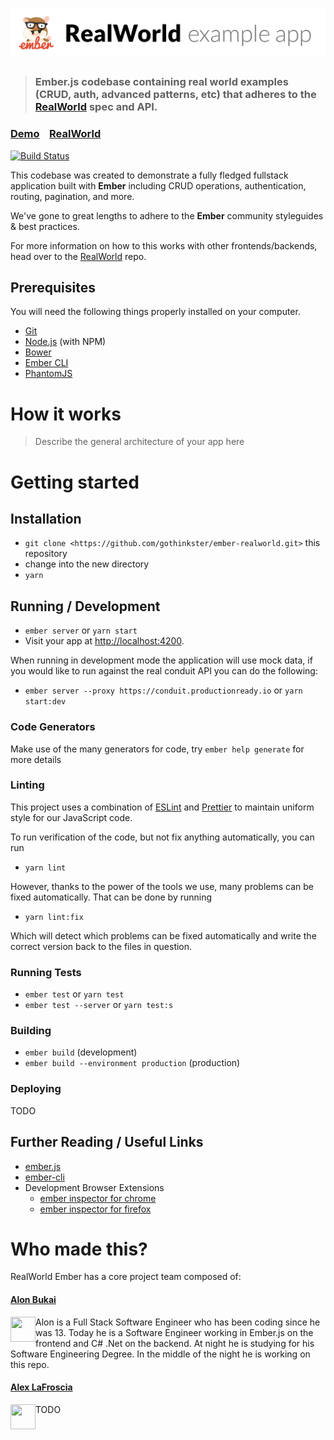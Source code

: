 # ![RealWorld Ember Example App](logo-ember.png)
> ### Ember.js codebase containing real world examples (CRUD, auth, advanced patterns, etc) that adheres to the [RealWorld](https://github.com/gothinkster/realworld-example-apps) spec and API.


### [Demo](https://ember.realworld.io/)&nbsp;&nbsp;&nbsp;&nbsp;[RealWorld](https://github.com/gothinkster/realworld)

[![Build Status](https://travis-ci.org/gothinkster/ember-realworld.svg?branch=master)](https://travis-ci.org/gothinkster/ember-realworld)

This codebase was created to demonstrate a fully fledged fullstack application built with **Ember** including CRUD operations, authentication, routing, pagination, and more.

We've gone to great lengths to adhere to the **Ember** community styleguides & best practices.

For more information on how to this works with other frontends/backends, head over to the [RealWorld](https://github.com/gothinkster/realworld) repo.

## Prerequisites

You will need the following things properly installed on your computer.

* [Git](http://git-scm.com/)
* [Node.js](http://nodejs.org/) (with NPM)
* [Bower](http://bower.io/)
* [Ember CLI](http://www.ember-cli.com/)
* [PhantomJS](http://phantomjs.org/)

# How it works

> Describe the general architecture of your app here

# Getting started

## Installation

* `git clone <https://github.com/gothinkster/ember-realworld.git>` this repository
* change into the new directory
* `yarn`

## Running / Development

* `ember server` or `yarn start`
* Visit your app at [http://localhost:4200](http://localhost:4200).

When running in development mode the application will use mock data, if you would like 
to run against the real conduit API you can do the following:

* `ember server --proxy https://conduit.productionready.io` or `yarn start:dev`

### Code Generators

Make use of the many generators for code, try `ember help generate` for more details

### Linting

This project uses a combination of [ESLint][eslint] and [Prettier][prettier] to maintain uniform style for our JavaScript code.

To run verification of the code, but not fix anything automatically, you can run

* `yarn lint`

However, thanks to the power of the tools we use, many problems can be fixed automatically.  That can be done by running

* `yarn lint:fix`

Which will detect which problems can be fixed automatically and write the correct version back to the files in question.

### Running Tests

* `ember test` or `yarn test`
* `ember test --server` or `yarn test:s`

### Building

* `ember build` (development)
* `ember build --environment production` (production)

### Deploying

TODO

## Further Reading / Useful Links

* [ember.js](http://emberjs.com/)
* [ember-cli](http://www.ember-cli.com/)
* Development Browser Extensions
  * [ember inspector for chrome](https://chrome.google.com/webstore/detail/ember-inspector/bmdblncegkenkacieihfhpjfppoconhi)
  * [ember inspector for firefox](https://addons.mozilla.org/en-US/firefox/addon/ember-inspector/)

[eslint]: http://eslint.org/
[prettier]: https://github.com/prettier/prettier


# Who made this?

RealWorld Ember has a core project team composed of:

#### [Alon Bukai](https://alonbukai.com)

<img align="left" width="40" height="40" src="https://avatars1.githubusercontent.com/u/452199?v=3&s=100">

Alon is a Full Stack Software Engineer who has been coding since he was 13. Today he is a Software Engineer working in Ember.js on the frontend and C# .Net on the backend. At night he is studying for his Software Engineering Degree. In the middle of the night he is working on this repo.

#### [Alex LaFroscia](http://alexlafroscia.com)

<img align="left" width="40" height="40" src="https://avatars0.githubusercontent.com/u/1645881?v=3&s=100">

TODO
